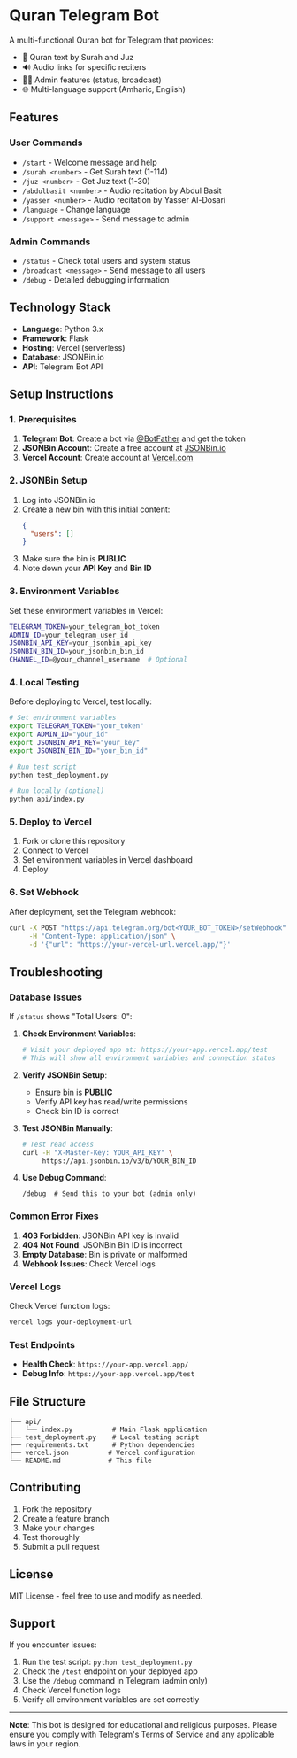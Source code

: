 # Quran Telegram Bot

A multi-functional Quran bot for Telegram that provides:
- 📖 Quran text by Surah and Juz
- 🔊 Audio links for specific reciters
- 👨‍💼 Admin features (status, broadcast)
- 🌐 Multi-language support (Amharic, English)

## Features

### User Commands
- `/start` - Welcome message and help
- `/surah <number>` - Get Surah text (1-114)
- `/juz <number>` - Get Juz text (1-30)
- `/abdulbasit <number>` - Audio recitation by Abdul Basit
- `/yasser <number>` - Audio recitation by Yasser Al-Dosari
- `/language` - Change language
- `/support <message>` - Send message to admin

### Admin Commands
- `/status` - Check total users and system status
- `/broadcast <message>` - Send message to all users
- `/debug` - Detailed debugging information

## Technology Stack

- **Language**: Python 3.x
- **Framework**: Flask
- **Hosting**: Vercel (serverless)
- **Database**: JSONBin.io
- **API**: Telegram Bot API

## Setup Instructions

### 1. Prerequisites

1. **Telegram Bot**: Create a bot via [@BotFather](https://t.me/BotFather) and get the token
2. **JSONBin Account**: Create a free account at [JSONBin.io](https://jsonbin.io/)
3. **Vercel Account**: Create account at [Vercel.com](https://vercel.com/)

### 2. JSONBin Setup

1. Log into JSONBin.io
2. Create a new bin with this initial content:
   ```json
   {
     "users": []
   }
   ```
3. Make sure the bin is **PUBLIC**
4. Note down your **API Key** and **Bin ID**

### 3. Environment Variables

Set these environment variables in Vercel:

```bash
TELEGRAM_TOKEN=your_telegram_bot_token
ADMIN_ID=your_telegram_user_id
JSONBIN_API_KEY=your_jsonbin_api_key
JSONBIN_BIN_ID=your_jsonbin_bin_id
CHANNEL_ID=@your_channel_username  # Optional
```

### 4. Local Testing

Before deploying to Vercel, test locally:

```bash
# Set environment variables
export TELEGRAM_TOKEN="your_token"
export ADMIN_ID="your_id"
export JSONBIN_API_KEY="your_key"
export JSONBIN_BIN_ID="your_bin_id"

# Run test script
python test_deployment.py

# Run locally (optional)
python api/index.py
```

### 5. Deploy to Vercel

1. Fork or clone this repository
2. Connect to Vercel
3. Set environment variables in Vercel dashboard
4. Deploy

### 6. Set Webhook

After deployment, set the Telegram webhook:

```bash
curl -X POST "https://api.telegram.org/bot<YOUR_BOT_TOKEN>/setWebhook" \
     -H "Content-Type: application/json" \
     -d '{"url": "https://your-vercel-url.vercel.app/"}'
```

## Troubleshooting

### Database Issues

If `/status` shows "Total Users: 0":

1. **Check Environment Variables**:
   ```bash
   # Visit your deployed app at: https://your-app.vercel.app/test
   # This will show all environment variables and connection status
   ```

2. **Verify JSONBin Setup**:
   - Ensure bin is **PUBLIC**
   - Verify API key has read/write permissions
   - Check bin ID is correct

3. **Test JSONBin Manually**:
   ```bash
   # Test read access
   curl -H "X-Master-Key: YOUR_API_KEY" \
        https://api.jsonbin.io/v3/b/YOUR_BIN_ID
   ```

4. **Use Debug Command**:
   ```
   /debug  # Send this to your bot (admin only)
   ```

### Common Error Fixes

1. **403 Forbidden**: JSONBin API key is invalid
2. **404 Not Found**: JSONBin Bin ID is incorrect
3. **Empty Database**: Bin is private or malformed
4. **Webhook Issues**: Check Vercel logs

### Vercel Logs

Check Vercel function logs:
```bash
vercel logs your-deployment-url
```

### Test Endpoints

- **Health Check**: `https://your-app.vercel.app/`
- **Debug Info**: `https://your-app.vercel.app/test`

## File Structure

```
├── api/
│   └── index.py          # Main Flask application
├── test_deployment.py    # Local testing script
├── requirements.txt      # Python dependencies
├── vercel.json          # Vercel configuration
└── README.md            # This file
```

## Contributing

1. Fork the repository
2. Create a feature branch
3. Make your changes
4. Test thoroughly
5. Submit a pull request

## License

MIT License - feel free to use and modify as needed.

## Support

If you encounter issues:

1. Run the test script: `python test_deployment.py`
2. Check the `/test` endpoint on your deployed app
3. Use the `/debug` command in Telegram (admin only)
4. Check Vercel function logs
5. Verify all environment variables are set correctly

---

**Note**: This bot is designed for educational and religious purposes. Please ensure you comply with Telegram's Terms of Service and any applicable laws in your region.